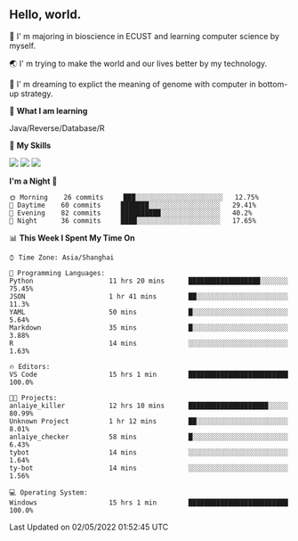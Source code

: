 ## Hello, world.

🏫 I' m majoring in bioscience in ECUST and learning computer science by myself.

🌏 I' m trying to make the world and our lives better by my technology.

🧬 I' m dreaming to explict the meaning of genome with computer in bottom-up strategy.

🔡 **What I am learning**

Java/Reverse/Database/R

🌟 **My Skills**

![](https://img.shields.io/badge/-Python-3e74a2?style=flat-square&logo=Python&logoColor=fff)
![](https://img.shields.io/badge/-Linux-000000?style=flat-square&logo=Linux&logoColor=fff)
![](https://img.shields.io/badge/-Docker-2496ED?style=flat-square&logo=Docker&logoColor=fff)

<!--START_SECTION:waka-->
**I'm a Night 🦉** 

```text
🌞 Morning    26 commits     ███░░░░░░░░░░░░░░░░░░░░░░   12.75% 
🌆 Daytime    60 commits     ███████░░░░░░░░░░░░░░░░░░   29.41% 
🌃 Evening    82 commits     ██████████░░░░░░░░░░░░░░░   40.2% 
🌙 Night      36 commits     ████░░░░░░░░░░░░░░░░░░░░░   17.65%

```


📊 **This Week I Spent My Time On** 

```text
⌚︎ Time Zone: Asia/Shanghai

💬 Programming Languages: 
Python                   11 hrs 20 mins      ██████████████████░░░░░░░   75.45% 
JSON                     1 hr 41 mins        ██░░░░░░░░░░░░░░░░░░░░░░░   11.3% 
YAML                     50 mins             █░░░░░░░░░░░░░░░░░░░░░░░░   5.64% 
Markdown                 35 mins             █░░░░░░░░░░░░░░░░░░░░░░░░   3.88% 
R                        14 mins             ░░░░░░░░░░░░░░░░░░░░░░░░░   1.63%

🔥 Editors: 
VS Code                  15 hrs 1 min        █████████████████████████   100.0%

🐱‍💻 Projects: 
anlaiye_killer           12 hrs 10 mins      ████████████████████░░░░░   80.99% 
Unknown Project          1 hr 12 mins        ██░░░░░░░░░░░░░░░░░░░░░░░   8.01% 
anlaiye_checker          58 mins             █░░░░░░░░░░░░░░░░░░░░░░░░   6.43% 
tybot                    14 mins             ░░░░░░░░░░░░░░░░░░░░░░░░░   1.64% 
ty-bot                   14 mins             ░░░░░░░░░░░░░░░░░░░░░░░░░   1.56%

💻 Operating System: 
Windows                  15 hrs 1 min        █████████████████████████   100.0%

```


 Last Updated on 02/05/2022 01:52:45 UTC
<!--END_SECTION:waka-->


<!--
**Shigure19/Shigure19** is a ✨ _special_ ✨ repository because its `README.md` (this file) appears on your GitHub profile.

Here are some ideas to get you started:

- 🔭 I’m currently working on ...
- 🌱 I’m currently learning ...
- 👯 I’m looking to collaborate on ...
- 🤔 I’m looking for help with ...
- 💬 Ask me about ...
- 📫 How to reach me: ...
- 😄 Pronouns: ...
- ⚡ Fun fact: ...
-->
